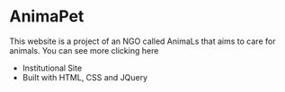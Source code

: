 # AnimaPet

This website is a project of an NGO called AnimaLs that aims to care for animals.
You can see more clicking here
- Institutional Site
- Built with HTML, CSS and JQuery
